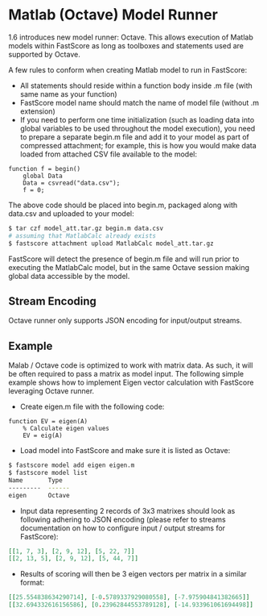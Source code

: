 # Matlab (Octave) Model Runner
1.6 introduces new model runner: Octave. This allows execution of Matlab models within FastScore as long as toolboxes and statements used are supported by Octave.


A few rules to conform when creating Matlab model to run in FastScore:

* All statements should reside within a function body inside .m file (with same name as your function)
* FastScore model name should match the name of model file (without .m extension)
* If you need to perform one time initialization (such as loading data into global variables to be used throughout the model execution), you need to prepare a separate begin.m file and add it to your model as part of compressed attachment; for example, this is how you would make data loaded from attached CSV file available to the model:
``` 
function f = begin()
    global Data
    Data = csvread("data.csv");
    f = 0;
```
The above code should be placed into begin.m, packaged along with data.csv and uploaded to your model:
``` bash
$ tar czf model_att.tar.gz begin.m data.csv
# assuming that MatlabCalc already exists
$ fastscore attachment upload MatlabCalc model_att.tar.gz
```
FastScore will detect the presence of begin.m file and will run prior to executing the MatlabCalc model, but in the same Octave session making global data accessible by the model.

## Stream Encoding
Octave runner only supports JSON encoding for input/output streams.

## Example
Malab / Octave code is optimized to work with matrix data. As such, it will be often required to pass a matrix as model input. The following simple example shows how to implement Eigen vector calculation with FastScore leveraging Octave runner.

* Create eigen.m file with the following code:
```
function EV = eigen(A)
    % Calculate eigen values
    EV = eig(A)
```

* Load model into FastScore and make sure it is listed as Octave:
``` bash
$ fastscore model add eigen eigen.m
$ fastscore model list
Name       Type
---------  ------
eigen      Octave
```

* Input data representing 2 records of 3x3 matrixes should look as following adhering to JSON encoding (please refer to streams documentation on how to configure input / output streams for FastScore):
``` json
[[1, 7, 3], [2, 9, 12], [5, 22, 7]]
[[2, 13, 5], [2, 9, 12], [5, 44, 7]]
```

* Results of scoring will then be 3 eigen vectors per matrix in a similar format:
``` json
[[25.554838634290714], [-0.5789337929080558], [-7.975904841382665]]
[[32.694332616156586], [0.23962844553789128], [-14.933961061694498]]
```